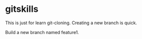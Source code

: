 # gitskills

This is just for learn git-cloning.
Creating a new branch is quick.

Build a new branch named feature1.
